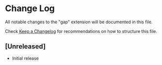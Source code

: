 # Change Log

All notable changes to the "gap" extension will be documented in this file.

Check [Keep a Changelog](http://keepachangelog.com/) for recommendations on how to structure this file.

## [Unreleased]

- Initial release